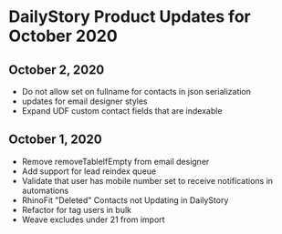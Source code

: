 # DailyStory Product Updates for October 2020
## October 2, 2020
* Do not allow set on fullname for contacts in json serialization
* updates for email designer styles
* Expand UDF custom contact fields that are indexable

## October 1, 2020
* Remove removeTableIfEmpty from email designer
* Add support for lead reindex queue
* Validate that user has mobile number set to receive notifications in automations
* RhinoFit "Deleted" Contacts not Updating in DailyStory
* Refactor for tag users in bulk
* Weave excludes under 21 from import
